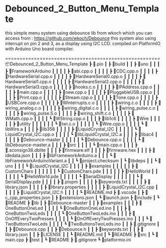 # Debounced_2_Button_Menu_Template

this simple menu system using debounce lib from wkoch which you can access from : https://github.com/wkoch/Debounce
this system also using interrupt on pin 2 and 3, as a display using I2C LCD.
compiled on PlatformIO with Arduino Uno board compiler.


======================================================
📦Debounced_2_Button_Menu_Template
 ┣ 📂.pio
 ┃ ┣ 📂build
 ┃ ┃ ┣ 📂uno
 ┃ ┃ ┃ ┣ 📂FrameworkArduino
 ┃ ┃ ┃ ┃ ┣ 📜abi.cpp.o
 ┃ ┃ ┃ ┃ ┣ 📜CDC.cpp.o
 ┃ ┃ ┃ ┃ ┣ 📜HardwareSerial.cpp.o
 ┃ ┃ ┃ ┃ ┣ 📜HardwareSerial0.cpp.o
 ┃ ┃ ┃ ┃ ┣ 📜HardwareSerial1.cpp.o
 ┃ ┃ ┃ ┃ ┣ 📜HardwareSerial2.cpp.o
 ┃ ┃ ┃ ┃ ┣ 📜HardwareSerial3.cpp.o
 ┃ ┃ ┃ ┃ ┣ 📜hooks.c.o
 ┃ ┃ ┃ ┃ ┣ 📜IPAddress.cpp.o
 ┃ ┃ ┃ ┃ ┣ 📜main.cpp.o
 ┃ ┃ ┃ ┃ ┣ 📜new.cpp.o
 ┃ ┃ ┃ ┃ ┣ 📜PluggableUSB.cpp.o
 ┃ ┃ ┃ ┃ ┣ 📜Print.cpp.o
 ┃ ┃ ┃ ┃ ┣ 📜Stream.cpp.o
 ┃ ┃ ┃ ┃ ┣ 📜Tone.cpp.o
 ┃ ┃ ┃ ┃ ┣ 📜USBCore.cpp.o
 ┃ ┃ ┃ ┃ ┣ 📜WInterrupts.c.o
 ┃ ┃ ┃ ┃ ┣ 📜wiring.c.o
 ┃ ┃ ┃ ┃ ┣ 📜wiring_analog.c.o
 ┃ ┃ ┃ ┃ ┣ 📜wiring_digital.c.o
 ┃ ┃ ┃ ┃ ┣ 📜wiring_pulse.c.o
 ┃ ┃ ┃ ┃ ┣ 📜wiring_pulse.S.o
 ┃ ┃ ┃ ┃ ┣ 📜wiring_shift.c.o
 ┃ ┃ ┃ ┃ ┣ 📜WMath.cpp.o
 ┃ ┃ ┃ ┃ ┗ 📜WString.cpp.o
 ┃ ┃ ┃ ┣ 📂lib1c6
 ┃ ┃ ┃ ┃ ┣ 📂Wire
 ┃ ┃ ┃ ┃ ┃ ┣ 📂utility
 ┃ ┃ ┃ ┃ ┃ ┃ ┗ 📜twi.c.o
 ┃ ┃ ┃ ┃ ┃ ┗ 📜Wire.cpp.o
 ┃ ┃ ┃ ┃ ┗ 📜libWire.a
 ┃ ┃ ┃ ┣ 📂lib358
 ┃ ┃ ┃ ┃ ┣ 📂LiquidCrystal_I2C
 ┃ ┃ ┃ ┃ ┃ ┗ 📜LiquidCrystal_I2C.cpp.o
 ┃ ┃ ┃ ┃ ┗ 📜libLiquidCrystal_I2C.a
 ┃ ┃ ┃ ┣ 📂libac4
 ┃ ┃ ┃ ┃ ┣ 📂Debounce-master
 ┃ ┃ ┃ ┃ ┃ ┗ 📜Debounce.cpp.o
 ┃ ┃ ┃ ┃ ┗ 📜libDebounce-master.a
 ┃ ┃ ┃ ┣ 📂src
 ┃ ┃ ┃ ┃ ┗ 📜main.cpp.o
 ┃ ┃ ┃ ┣ 📜.sconsign38.dblite
 ┃ ┃ ┃ ┣ 📜firmware.elf
 ┃ ┃ ┃ ┣ 📜firmware.hex
 ┃ ┃ ┃ ┣ 📜idedata.json
 ┃ ┃ ┃ ┣ 📜libFrameworkArduino.a
 ┃ ┃ ┃ ┗ 📜libFrameworkArduinoVariant.a
 ┃ ┃ ┗ 📜project.checksum
 ┃ ┗ 📂libdeps
 ┃ ┃ ┗ 📂uno
 ┃ ┃ ┃ ┗ 📂LiquidCrystal_I2C
 ┃ ┃ ┃ ┃ ┣ 📂examples
 ┃ ┃ ┃ ┃ ┃ ┣ 📂CustomChars
 ┃ ┃ ┃ ┃ ┃ ┃ ┗ 📜CustomChars.pde
 ┃ ┃ ┃ ┃ ┃ ┣ 📂HelloWorld
 ┃ ┃ ┃ ┃ ┃ ┃ ┗ 📜HelloWorld.pde
 ┃ ┃ ┃ ┃ ┃ ┗ 📂SerialDisplay
 ┃ ┃ ┃ ┃ ┃ ┃ ┗ 📜SerialDisplay.pde
 ┃ ┃ ┃ ┃ ┣ 📜.piopm
 ┃ ┃ ┃ ┃ ┣ 📜keywords.txt
 ┃ ┃ ┃ ┃ ┣ 📜library.json
 ┃ ┃ ┃ ┃ ┣ 📜library.properties
 ┃ ┃ ┃ ┃ ┣ 📜LiquidCrystal_I2C.cpp
 ┃ ┃ ┃ ┃ ┣ 📜LiquidCrystal_I2C.h
 ┃ ┃ ┃ ┃ ┗ 📜README.md
 ┣ 📂.vscode
 ┃ ┣ 📜c_cpp_properties.json
 ┃ ┣ 📜extensions.json
 ┃ ┗ 📜launch.json
 ┣ 📂include
 ┃ ┗ 📜README
 ┣ 📂lib
 ┃ ┣ 📂Debounce-master
 ┃ ┃ ┣ 📂examples
 ┃ ┃ ┃ ┣ 📂OneButtonOneLed
 ┃ ┃ ┃ ┃ ┗ 📜OneButtonOneLed.ino
 ┃ ┃ ┃ ┣ 📂OneButtonTwoLeds
 ┃ ┃ ┃ ┃ ┗ 📜OneButtonTwoLeds.ino
 ┃ ┃ ┃ ┣ 📂OnOffEveryTwoPresses
 ┃ ┃ ┃ ┃ ┗ 📜OnOffEveryTwoPresses.ino
 ┃ ┃ ┃ ┗ 📂TwoButtonsTwoLeds
 ┃ ┃ ┃ ┃ ┗ 📜TwoButtonsTwoLeds.ino
 ┃ ┃ ┣ 📜.gitignore
 ┃ ┃ ┣ 📜Debounce.cpp
 ┃ ┃ ┣ 📜Debounce.h
 ┃ ┃ ┣ 📜keywords.txt
 ┃ ┃ ┣ 📜library.json
 ┃ ┃ ┣ 📜LICENSE
 ┃ ┃ ┗ 📜README.md
 ┃ ┗ 📜README
 ┣ 📂src
 ┃ ┗ 📜main.cpp
 ┣ 📂test
 ┃ ┗ 📜README
 ┣ 📜.gitignore
 ┗ 📜platformio.ini
